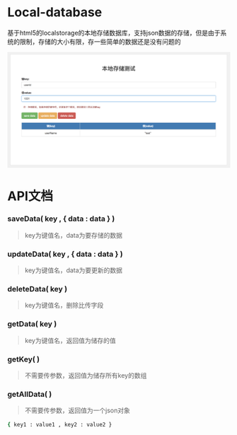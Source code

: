 # Local-database
基于html5的localstorage的本地存储数据库，支持json数据的存储，但是由于系统的限制，存储的大小有限，存一些简单的数据还是没有问题的

![测试图片](https://github.com/caichunbao/Local-database/raw/master/img/index.png)

# API文档
### saveData( key , { data : data } )
> key为键值名，data为要存储的数据

### updateData( key , { data : data } )
> key为键值名，data为要更新的数据

### deleteData( key )
> key为键值名，删除比传字段

### getData( key )
> key为键值名，返回值为储存的值

### getKey( )
> 不需要传参数，返回值为储存所有key的数组

### getAllData( )
> 不需要传参数，返回值为一个json对象
```bash
{ key1 : value1 , key2 : value2 }
```

